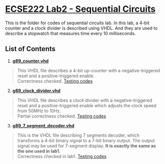 # [ECSE222 Lab2 - Sequential Circuits](https://github.com/Catosine/ECSE222---VHDL/blob/master/Lab2/Lab%20assignment%202.pdf)  
This is the folder for codes of sequential circuits lab. In this lab, a 4-bit counter and a clock divider is described using VHDL. And they are used to describe a stopwatch that measures time every 10 milliseconds.  

## List of Contents  
1) [__g89_counter.vhd__](https://github.com/Catosine/ECSE222---VHDL/blob/master/Lab2/g89_counter.vhd)  
> This VHDL file describes a 4-bit up-counter with a negative-triggered reset and a positive-triggered enable.  
> Correctness checked. [Testing codes](https://github.com/Catosine/ECSE222---VHDL/blob/master/Lab2/g89_counter.vht)  

2) [__g89_clock_divider.vhd__](https://github.com/Catosine/ECSE222---VHDL/blob/master/Lab2/g89_clock_divider.vhd)  
> This VHDL file describes a clock divider with a negative-triggered reset and a positive-triggered enable which adjusts the clock speed from 50MHz to 10Hz.  
> Partial correctness checked. [Testing codes](https://github.com/Catosine/ECSE222---VHDL/blob/master/Lab2/g89_clock_divider.vht)  

3) [__g89_7_segment_decoder.vhd__](https://github.com/Catosine/ECSE222_Digital_Logics/blob/master/Lab2/code/g89_7_segment_decoder.vhd)  
> This is the VHDL file describing 7 segments decoder, which transforms a 4-bit binary signal to a 7-bit binary output. The output signal may be used for 7-segment display. __It is exactly the same as the one used in lab1.__  
> Correctness checked in lab1. [Testing codes](https://github.com/Catosine/ECSE222_Digital_Logics/blob/master/Lab1/code/g89_7_segment_decoder.vht)  
